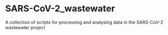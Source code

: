 # SARS-CoV-2_wastewater
A collection of scripts for processing and analysing data in the SARS-CoV-2 wastewater project

